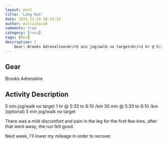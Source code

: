 ```yaml
---
layout: post
title: 'Long Run'
date: 2021-11-14 20:15:22
author: multishiv19
comments: true
category: [runs]
tags: [Run]
description: |
    Gear: Brooks Adrenaline<br/>5 min jog/walk no target<br/>1 hr @ 5:33 to 6:10 /km<br/>30 min @ 5:33 to 6:10 /km (optional)<br/>5 min jog/walk no target<br/><br/>There was a mild discomfort and pain in the leg for the first few kms, after that went away, the run felt good.<br/><br/>Next week, I'll lower my mileage in order to recover. 
---
```


## Gear
Brooks Adrenaline

## Activity Description
5 min jog/walk no target
1 hr @ 5:33 to 6:10 /km
30 min @ 5:33 to 6:10 /km (optional)
5 min jog/walk no target

There was a mild discomfort and pain in the leg for the first few kms, after that went away, the run felt good.

Next week, I'll lower my mileage in order to recover. 


<div width='100%' class='strava-embed-placeholder' data-embed-type='activity' data-embed-id='6255089941'></div>
<script src='https://strava-embeds.com/embed.js'></script>
